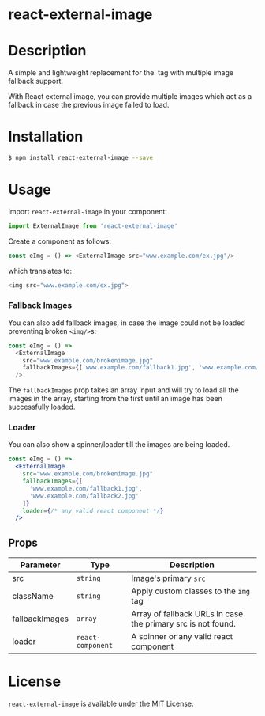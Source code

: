 # react-external-image
# Description
A simple and lightweight replacement for the <img> tag with multiple image fallback support. 

With React external image, you can provide multiple images which act as a fallback in case the previous image failed to load.

# Installation
```bash
$ npm install react-external-image --save
```

# Usage
Import `react-external-image` in your component:
```js
import ExternalImage from 'react-external-image'
```

Create a component as follows:
```js
const eImg = () => <ExternalImage src="www.example.com/ex.jpg"/>
```
which translates to:
```js
<img src="www.example.com/ex.jpg">
```

### Fallback Images
You can also add fallback images, in case the image could not be loaded preventing broken `<img/>`s:
```js
const eImg = () =>
  <ExternalImage
    src="www.example.com/brokenimage.jpg"
    fallbackImages={['www.example.com/fallback1.jpg', 'www.example.com/fallback2.jpg']}
  />
```
The `fallbackImages` prop takes an array input and will try to load all the images in the array, starting from the first until an image has been successfully loaded.
### Loader
You can also show a spinner/loader till the images are being loaded.
```jsx
const eImg = () =>
  <ExternalImage
    src="www.example.com/brokenimage.jpg"
    fallbackImages={[
      'www.example.com/fallback1.jpg',
      'www.example.com/fallback2.jpg'
    ]}
    loader={/* any valid react component */}
  />
```
## Props
Parameter | Type | Description
-|-|-
src | `string` | Image's primary `src`
className | `string` | Apply custom classes to the `img` tag
fallbackImages | `array` | Array of fallback URLs in case the primary src is not found.
loader | `react-component` | A spinner or any valid react component
# License
`react-external-image` is available under the MIT License.
